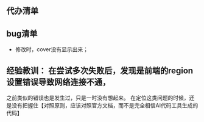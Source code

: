 ## 代办清单

## bug清单

* 修改时，cover没有显示出来；

## 经验教训： 在尝试多次失败后，发现是前端的region设置错误导致网络连接不通，

之前类似的错误也是发生过，只是一时没有想起来。
在定位这类问题的时候，还是没有把握住【对照原则，应该对照官方文档，而不是完全相信AI代码工具生成的代码】